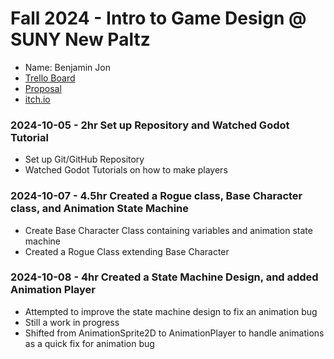 # Fall 2024 - Intro to Game Design @ SUNY New Paltz
* Name: Benjamin Jon
* [Trello Board](https://trello.com/b/xEwWLpOi/godot-core-game-mechanic)
* [Proposal](https://docs.google.com/document/d/1pc96bL5eg8kmmHi8BilyL7ZiBCj0U-8YZ9nW7z4o3qc/edit?usp=sharing)
* [itch.io](https://jonb1.itch.io/game)

### 2024-10-05 - 2hr Set up Repository and Watched Godot Tutorial
* Set up Git/GitHub Repository
* Watched Godot Tutorials on how to make players

### 2024-10-07 - 4.5hr Created a Rogue class, Base Character class, and Animation State Machine
* Create Base Character Class containing variables and animation state machine
* Created a Rogue Class extending Base Character

### 2024-10-08 - 4hr Created a State Machine Design, and added Animation Player
* Attempted to improve the state machine design to fix an animation bug
* Still a work in progress
* Shifted from AnimationSprite2D to AnimationPlayer to handle animations as a quick fix for animation bug
